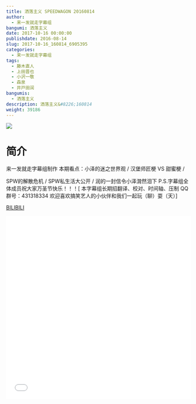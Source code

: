 ```yaml
---
title: 洒落主义 SPEEDWAGON 20160814
author: 
  - 来一发就走字幕组
bangumi: 洒落主义
date: 2017-10-16 00:00:00
publishdate: 2016-08-14
slug: 2017-10-16_160814_6905395
categories: 
  - 来一发就走字幕组
tags: 
  - 藤木直人
  - 上田晋也
  - 小沢一敬
  - 森泉
  - 井戸田润
bangumis: 
  - 洒落主义
description: 洒落主义&#8226;160814
weight: 39186
---
```


![](https://i.imgur.com/RYu0IeK.jpg)

# 简介  
来一发就走字幕组制作 本期看点：小泽的迷之世界观 / 汉堡师匠梗 VS 甜蜜梗 / 


SPW的解散危机 / SPW私生活大公开 / 润的一封信令小泽潸然泪下  P.S.字幕组全体成员祝大家万圣节快乐！！！[ 本字幕组长期招翻译、校对、时间轴、压制   QQ群号：431318334 欢迎喜欢搞笑艺人的小伙伴和我们一起玩（聊）耍（天）]

  [BILIBILI](https://www.bilibili.com/video/av6905395/)


<div class="vcontainer">  <iframe class='video' src="//www.bilibili.com/blackboard/player.html?aid=6905395" width="100%" height="500" frameborder="0" allowfullscreen="allowfullscreen"></iframe></div>
